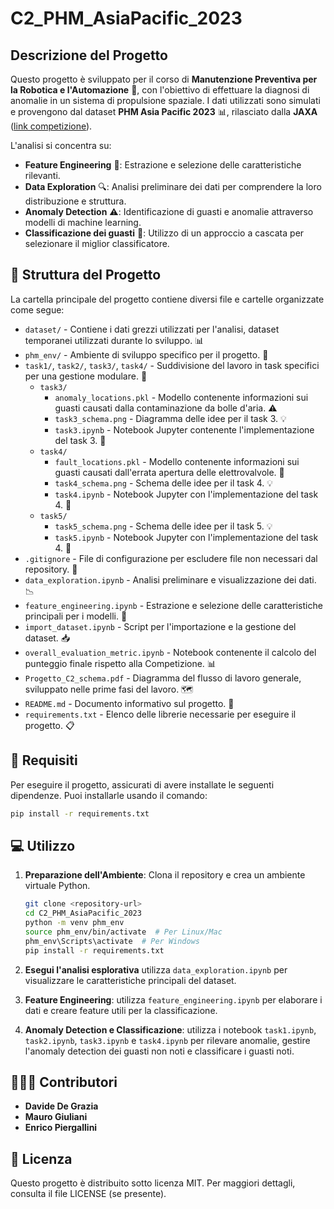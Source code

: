 # C2_PHM_AsiaPacific_2023

## Descrizione del Progetto
Questo progetto è sviluppato per il corso di **Manutenzione Preventiva per la Robotica e l'Automazione** 🚀, con l'obiettivo di effettuare la diagnosi di anomalie in un sistema di propulsione spaziale. I dati utilizzati sono simulati e provengono dal dataset **PHM Asia Pacific 2023** 📊, rilasciato dalla **JAXA** ([link competizione](https://phmap.jp/program-data/)).

L'analisi si concentra su:
- **Feature Engineering** 🔧: Estrazione e selezione delle caratteristiche rilevanti.
- **Data Exploration** 🔍: Analisi preliminare dei dati per comprendere la loro distribuzione e struttura.
- **Anomaly Detection** ⚠️: Identificazione di guasti e anomalie attraverso modelli di machine learning.
- **Classificazione dei guasti** 🎯: Utilizzo di un approccio a cascata per selezionare il miglior classificatore.


## 📁 Struttura del Progetto
La cartella principale del progetto contiene diversi file e cartelle organizzate come segue:

- `dataset/` - Contiene i dati grezzi utilizzati per l'analisi, dataset temporanei utilizzati durante lo sviluppo. 📊
- `phm_env/` - Ambiente di sviluppo specifico per il progetto. 🐍
- `task1/`, `task2/`, `task3/`, `task4/` - Suddivisione del lavoro in task specifici per una gestione modulare. 📁
  - `task3/`
    - `anomaly_locations.pkl` - Modello contenente informazioni sui guasti causati dalla contaminazione da bolle d'aria. ⚠️
    - `task3_schema.png` - Diagramma delle idee per il task 3. 💡
    - `task3.ipynb` - Notebook Jupyter contenente l'implementazione del task 3. 📝
  - `task4/`
    - `fault_locations.pkl` - Modello contenente informazioni sui guasti causati dall'errata apertura delle elettrovalvole. 🚨
    - `task4_schema.png` - Schema delle idee per il task 4. 💡
    - `task4.ipynb` - Notebook Jupyter con l'implementazione del task 4. 📝
  - `task5/`
    - `task5_schema.png` - Schema delle idee per il task 5. 💡
    - `task5.ipynb` - Notebook Jupyter con l'implementazione del task 4. 📝
- `.gitignore` - File di configurazione per escludere file non necessari dal repository. 🚫
- `data_exploration.ipynb` - Analisi preliminare e visualizzazione dei dati. 📉
- `feature_engineering.ipynb` - Estrazione e selezione delle caratteristiche principali per i modelli. 🔧
- `import_dataset.ipynb` - Script per l'importazione e la gestione del dataset. 📥
- `overall_evaluation_metric.ipynb` - Notebook contenente il calcolo del punteggio finale rispetto alla Competizione. 📊
- `Progetto_C2_schema.pdf` - Diagramma del flusso di lavoro generale, sviluppato nelle prime fasi del lavoro. 🗺️
- `README.md` - Documento informativo sul progetto. 📘
- `requirements.txt` - Elenco delle librerie necessarie per eseguire il progetto. 📋


##  🔧 Requisiti
Per eseguire il progetto, assicurati di avere installate le seguenti dipendenze. Puoi installarle usando il comando:
```bash
pip install -r requirements.txt
```

## 💻 Utilizzo
1. **Preparazione dell'Ambiente**: Clona il repository e crea un ambiente virtuale Python.
   ```bash
   git clone <repository-url>
   cd C2_PHM_AsiaPacific_2023
   python -m venv phm_env
   source phm_env/bin/activate  # Per Linux/Mac
   phm_env\Scripts\activate  # Per Windows
   pip install -r requirements.txt
   ```

2. **Esegui l'analisi esplorativa** utilizza `data_exploration.ipynb` per visualizzare le caratteristiche principali del dataset.
3. **Feature Engineering**: utilizza `feature_engineering.ipynb` per elaborare i dati e creare feature utili per la classificazione.
4. **Anomaly Detection e Classificazione**: utilizza i notebook `task1.ipynb`, `task2.ipynb`, `task3.ipynb` e `task4.ipynb` per rilevare anomalie, gestire l'anomaly detection dei guasti non noti e classificare i guasti noti. 

## 👨🏻‍💼 Contributori
- **Davide De Grazia** 
- **Mauro Giuliani**
- **Enrico Piergallini**

## 📌 Licenza
Questo progetto è distribuito sotto licenza MIT. Per maggiori dettagli, consulta il file LICENSE (se presente).



